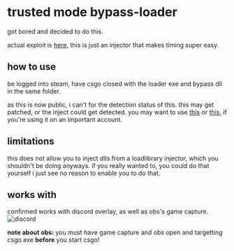 # trusted mode bypass-loader
got bored and decided to do this.

actual exploit is [here](https://github.com/exploitmafia/trustedmode-bypass), this is just an injector that makes timing super easy.

## how to use
be logged into steam, have csgo closed with the loader exe and bypass dll in the same folder.

as this is now public, i can't for the detection status of this. this may get patched, or the inject could get detected. you may want to use [this](https://github.com/zyhp/vac3_inhibitor) or [this](https://github.com/danielkrupinski/VAC-Bypass-Loader), if you're using it on an important account.

## limitations
this does not allow you to inject dlls from a loadlibrary injector, which you shouldn't be doing anyways. if you really wanted to, you could do that yourself i just see no reason to enable you to do that.
## works with
confirmed works with discord overlay, as well as obs's game capture. ![discord](https://i.imgur.com/R2R3u19.png)

**note about obs:** you must have game capture and obs open and targetting csgo.exe **before** you start csgo!
